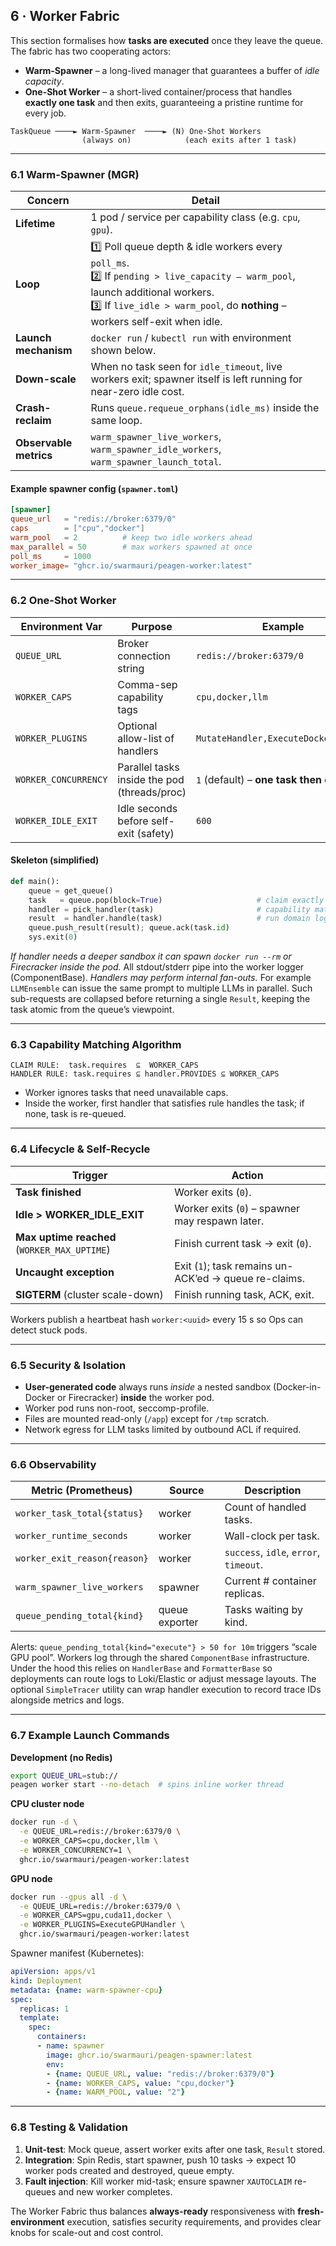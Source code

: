 ## 6 · Worker Fabric

This section formalises how **tasks are executed** once they leave the queue.
The fabric has two cooperating actors:

* **Warm-Spawner** – a long-lived manager that guarantees a buffer of *idle capacity*.
* **One-Shot Worker** – a short-lived container/process that handles **exactly one task** and then exits, guaranteeing a pristine runtime for every job.

```
TaskQueue ────► Warm-Spawner  ────► (N) One-Shot Workers
                (always on)            (each exits after 1 task)
```

---

### 6.1  Warm-Spawner (MGR)

| Concern                | Detail                                                                                                                                                                                                            |
| ---------------------- | ----------------------------------------------------------------------------------------------------------------------------------------------------------------------------------------------------------------- |
| **Lifetime**           | 1 pod / service per capability class (e.g. `cpu`, `gpu`).                                                                                                                                                         |
| **Loop**               | 1️⃣ Poll queue depth & idle workers every `poll_ms`.<br>2️⃣ If `pending > live_capacity – warm_pool`, launch additional workers.<br>3️⃣ If `live_idle > warm_pool`, do **nothing** – workers self-exit when idle. |
| **Launch mechanism**   | `docker run` / `kubectl run` with environment shown below.                                                                                                                                                        |
| **Down-scale**         | When no task seen for `idle_timeout`, live workers exit; spawner itself is left running for near-zero idle cost.                                                                                                  |
| **Crash-reclaim**      | Runs `queue.requeue_orphans(idle_ms)` inside the same loop.                                                                                                                                                       |
| **Observable metrics** | `warm_spawner_live_workers`, `warm_spawner_idle_workers`, `warm_spawner_launch_total`.                                                                                                                            |

#### Example spawner config (`spawner.toml`)

```toml
[spawner]
queue_url   = "redis://broker:6379/0"
caps        = ["cpu","docker"]
warm_pool   = 2          # keep two idle workers ahead
max_parallel = 50        # max workers spawned at once
poll_ms     = 1000
worker_image= "ghcr.io/swarmauri/peagen-worker:latest"
```

---

### 6.2  One-Shot Worker

| Environment Var      | Purpose                                      | Example                                |
| -------------------- | -------------------------------------------- | -------------------------------------- |
| `QUEUE_URL`          | Broker connection string                     | `redis://broker:6379/0`                |
| `WORKER_CAPS`        | Comma-sep capability tags                    | `cpu,docker,llm`                       |
| `WORKER_PLUGINS`     | Optional allow-list of handlers              | `MutateHandler,ExecuteDockerHandler`   |
| `WORKER_CONCURRENCY` | Parallel tasks inside the pod (threads/proc) | `1` (default) – **one task then exit** |
| `WORKER_IDLE_EXIT`   | Idle seconds before self-exit (safety)       | `600`                                  |

#### Skeleton (simplified)

```python
def main():
    queue = get_queue()
    task   = queue.pop(block=True)                     # claim exactly 1
    handler = pick_handler(task)                       # capability match
    result  = handler.handle(task)                     # run domain logic
    queue.push_result(result); queue.ack(task.id)
    sys.exit(0)
```

*If handler needs a deeper sandbox it can spawn `docker run --rm` or
Firecracker inside the pod.*
All stdout/stderr pipe into the worker logger (ComponentBase).
*Handlers may perform internal fan-outs.* For example `LLMEnsemble` can issue the same prompt to multiple LLMs in parallel. Such sub-requests are collapsed before returning a single `Result`, keeping the task atomic from the queue’s viewpoint.

---

### 6.3  Capability Matching Algorithm

```
CLAIM RULE:  task.requires  ⊆  WORKER_CAPS
HANDLER RULE: task.requires ⊆ handler.PROVIDES ⊆ WORKER_CAPS
```

* Worker ignores tasks that need unavailable caps.
* Inside the worker, first handler that satisfies rule handles the task; if none, task is re-queued.

---

### 6.4  Lifecycle & Self-Recycle

| Trigger                                      | Action                                                |
| -------------------------------------------- | ----------------------------------------------------- |
| **Task finished**                            | Worker exits (`0`).                                   |
| **Idle > WORKER\_IDLE\_EXIT**                | Worker exits (`0`) – spawner may respawn later.       |
| **Max uptime reached** (`WORKER_MAX_UPTIME`) | Finish current task → exit (`0`).                     |
| **Uncaught exception**                       | Exit (`1`); task remains un-ACK’ed → queue re-claims. |
| **SIGTERM** (cluster scale-down)             | Finish running task, ACK, exit.                       |

Workers publish a heartbeat hash `worker:<uuid>` every 15 s so Ops can detect stuck pods.

---

### 6.5  Security & Isolation

* **User-generated code** always runs *inside* a nested sandbox (Docker-in-Docker or Firecracker) **inside** the worker pod.
* Worker pod runs non-root, seccomp-profile.
* Files are mounted read-only (`/app`) except for `/tmp` scratch.
* Network egress for LLM tasks limited by outbound ACL if required.

---

### 6.6  Observability

| Metric (Prometheus)          | Source         | Description                            |
| ---------------------------- | -------------- | -------------------------------------- |
| `worker_task_total{status}`  | worker         | Count of handled tasks.                |
| `worker_runtime_seconds`     | worker         | Wall-clock per task.                   |
| `worker_exit_reason{reason}` | worker         | `success`, `idle`, `error`, `timeout`. |
| `warm_spawner_live_workers`  | spawner        | Current # container replicas.          |
| `queue_pending_total{kind}`  | queue exporter | Tasks waiting by kind.                 |

Alerts: `queue_pending_total{kind="execute"} > 50 for 10m` triggers “scale GPU pool”.
Workers log through the shared `ComponentBase` infrastructure. Under the hood
this relies on `HandlerBase` and `FormatterBase` so deployments can route logs to
Loki/Elastic or adjust message layouts. The optional `SimpleTracer` utility can
wrap handler execution to record trace IDs alongside metrics and logs.

---

### 6.7  Example Launch Commands

**Development (no Redis)**

```bash
export QUEUE_URL=stub://
peagen worker start --no-detach  # spins inline worker thread
```

**CPU cluster node**

```bash
docker run -d \
  -e QUEUE_URL=redis://broker:6379/0 \
  -e WORKER_CAPS=cpu,docker,llm \
  -e WORKER_CONCURRENCY=1 \
  ghcr.io/swarmauri/peagen-worker:latest
```

**GPU node**

```bash
docker run --gpus all -d \
  -e QUEUE_URL=redis://broker:6379/0 \
  -e WORKER_CAPS=gpu,cuda11,docker \
  -e WORKER_PLUGINS=ExecuteGPUHandler \
  ghcr.io/swarmauri/peagen-worker:latest
```

Spawner manifest (Kubernetes):

```yaml
apiVersion: apps/v1
kind: Deployment
metadata: {name: warm-spawner-cpu}
spec:
  replicas: 1
  template:
    spec:
      containers:
      - name: spawner
        image: ghcr.io/swarmauri/peagen-spawner:latest
        env:
        - {name: QUEUE_URL, value: "redis://broker:6379/0"}
        - {name: WORKER_CAPS, value: "cpu,docker"}
        - {name: WARM_POOL, value: "2"}
```

---

### 6.8  Testing & Validation

1. **Unit-test**: Mock queue, assert worker exits after one task, `Result` stored.
2. **Integration**: Spin Redis, start spawner, push 10 tasks → expect 10 worker pods created and destroyed, queue empty.
3. **Fault injection**: Kill worker mid-task; ensure spawner `XAUTOCLAIM` re-queues and new worker completes.

The Worker Fabric thus balances **always-ready** responsiveness with **fresh-environment** execution, satisfies security requirements, and provides clear knobs for scale-out and cost control.
